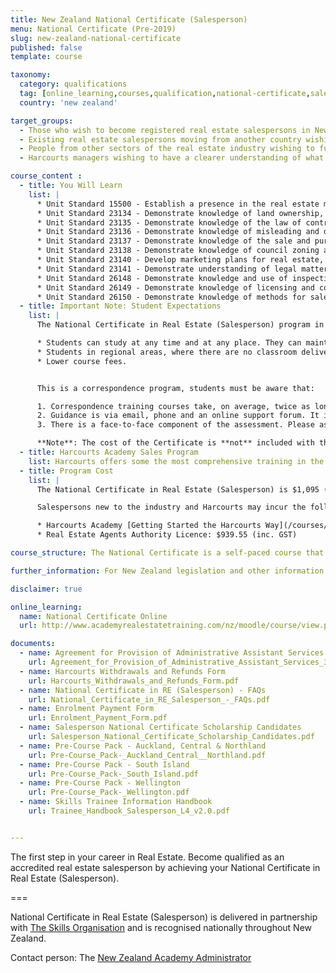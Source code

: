 ```yaml
---
title: New Zealand National Certificate (Salesperson)
menu: National Certificate (Pre-2019)
slug: new-zealand-national-certificate
published: false
template: course

taxonomy:
  category: qualifications
  tag: [online_learning,courses,qualification,national-certificate,sales,sales consultant,new zealand]
  country: 'new zealand'

target_groups:
  - Those who wish to become registered real estate salespersons in New Zealand
  - Existing real estate salespersons moving from another country wishing to register as a salesperson
  - People from other sectors of the real estate industry wishing to further develop their knowledge or skills in specific areas
  - Harcourts managers wishing to have a clearer understanding of what their new recruits are learning

course_content :
  - title: You Will Learn
    list: |
      * Unit Standard 15500 - Establish a presence in the real estate market
      * Unit Standard 23134 - Demonstrate knowledge of land ownership, transfer of ownership, and titles
      * Unit Standard 23135 - Demonstrate knowledge of the law of contract and the law of agency
      * Unit Standard 23136 - Demonstrate knowledge of misleading and deceiving conduct and misrepresentation
      * Unit Standard 23137 - Demonstrate knowledge of the sale and purchase agreement and facilitate sale of real estate
      * Unit Standard 23138 - Demonstrate knowledge of council zoning and building law needed to act as a real estate salesperson
      * Unit Standard 23140 - Develop marketing plans for real estate, qualify customers, and present properties for sale
      * Unit Standard 23141 - Demonstrate understanding of legal matters affecting real estate licensees
      * Unit Standard 26148 - Demonstrate knowledge and use of inspection, appraisal and agency agreement for real estate property
      * Unit Standard 26149 - Demonstrate knowledge of licensing and code of professional conduct under the Real Estate Act 2008
      * Unit Standard 26150 - Demonstrate knowledge of methods for sale of real estate in New Zealand
  - title: Important Note: Student Expectations
    list: |
      The National Certificate in Real Estate (Salesperson) program in association with The Skills Organisation is completed by correspondence. With classroom-based training there is a teacher on hand to facilitate student learning and assessment and can be completed faster than training by correspondence. However, there are many benefits to training by correspondence, namely:

      * Students can study at any time and at any place. They can maintain a full-time job and complete the program at home * after work.
      * Students in regional areas, where there are no classroom delivered courses available, have access to the program.
      * Lower course fees.


      This is a correspondence program, students must be aware that:

      1. Correspondence training courses take, on average, twice as long to complete as those delivered in the classroom. Students 1. should allow 3-weeks turnaround time after completing each study unit, longer if re-submissions are required.
      2. Guidance is via email, phone and an online support forum. It is essential that students use the online support forum to 1. post any questions.
      3. There is a face-to-face component of the assessment. Please ask the student to contact your local Academy trainer to check for available dates that fit their study time frame before registering for this program.

      **Note**: The cost of the Certificate is **not** included with the cost of the Harcourts Academy Sales Program.
  - title: Harcourts Academy Sales Program
    list: Harcourts offers some the most comprehensive training in the industry. On completion of the National Certificate in Real Estate (Salesperson), participants go on to complete [Getting Started the Harcourts Way](/courses/sales/getting-started-the-harcourts-way).
  - title: Program Cost
    list: |
      The National Certificate in Real Estate (Salesperson) is $1,095 (inc. GST) for the 11 unit standards.

      Salespersons new to the industry and Harcourts may incur the following additional costs:

      * Harcourts Academy [Getting Started the Harcourts Way](/courses/sales/getting-started-the-harcourts-way): $705.00 (inc. GST)
      * Real Estate Agents Authority Licence: $939.55 (inc. GST)

course_structure: The National Certificate is a self-paced course that includes a number of written assessment activities, online interactive practise and support and 1 day in-class reinforcement training and final assessment. Upon enrolment you will have 8 months to complete the course however the average time taken to finish it is between one and three months.

further_information: For New Zealand legislation and other information visit [REINZ](https://www.reinz.co.nz/)

disclaimer: true

online_learning:
  name: National Certificate Online
  url: http://www.academyrealestatetraining.com/nz/moodle/course/view.php?id=56

documents:
  - name: Agreement for Provision of Administrative Assistant Services
    url: Agreement_for_Provision_of_Administrative_Assistant_Services_300310.pdf
  - name: Harcourts Withdrawals and Refunds Form
    url: Harcourts_Withdrawals_and_Refunds_Form.pdf
  - name: National Certificate in RE (Salesperson) - FAQs
    url: National_Certificate_in_RE_Salesperson_-_FAQs.pdf
  - name: Enrolment Payment Form
    url: Enrolment_Payment_Form.pdf
  - name: Salesperson National Certificate Scholarship Candidates
    url: Salesperson_National_Certificate_Scholarship_Candidates.pdf
  - name: Pre-Course Pack - Auckland, Central & Northland
    url: Pre-Course_Pack-_Auckland_Central__Northland.pdf
  - name: Pre-Course Pack - South Island
    url: Pre-Course_Pack-_South_Island.pdf
  - name: Pre-Course Pack - Wellington
    url: Pre-Course_Pack-_Wellington.pdf
  - name: Skills Trainee Information Handbook
    url: Trainee_Handbook_Salesperson_L4_v2.0.pdf


---
```


The first step in your career in Real Estate. Become qualified as an accredited real estate salesperson by achieving your National Certificate in Real Estate (Salesperson).

===

National Certificate in Real Estate (Salesperson) is delivered in partnership with [The Skills Organisation](http://skills.org.nz/) and is recognised nationally throughout New Zealand.

Contact person: The [New Zealand Academy Administrator](mailto:academy.nz@harcourts.net)

